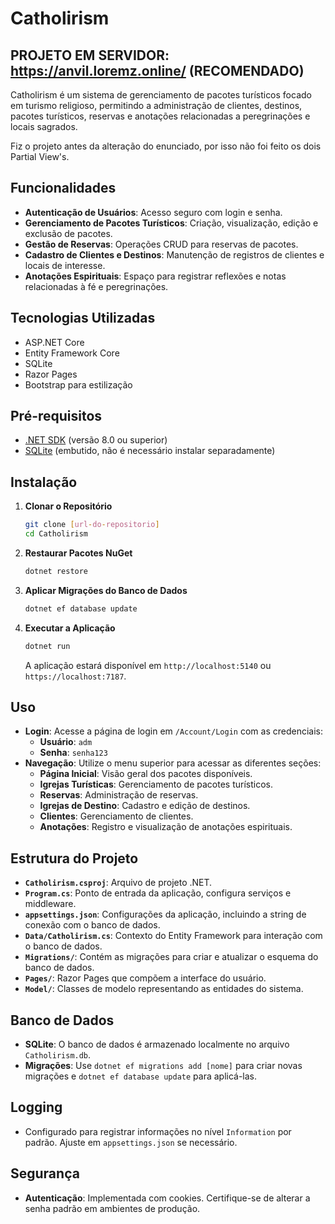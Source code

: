 # Catholirism

## PROJETO EM SERVIDOR: https://anvil.loremz.online/ (RECOMENDADO)

Catholirism é um sistema de gerenciamento de pacotes turísticos focado em turismo religioso, permitindo a administração de clientes, destinos, pacotes turísticos, reservas e anotações relacionadas a peregrinações e locais sagrados.

Fiz o projeto antes da alteração do enunciado, por isso não foi feito os dois Partial View's.

## Funcionalidades

- **Autenticação de Usuários**: Acesso seguro com login e senha.
- **Gerenciamento de Pacotes Turísticos**: Criação, visualização, edição e exclusão de pacotes.
- **Gestão de Reservas**: Operações CRUD para reservas de pacotes.
- **Cadastro de Clientes e Destinos**: Manutenção de registros de clientes e locais de interesse.
- **Anotações Espirituais**: Espaço para registrar reflexões e notas relacionadas à fé e peregrinações.

## Tecnologias Utilizadas

- ASP.NET Core
- Entity Framework Core
- SQLite
- Razor Pages
- Bootstrap para estilização

## Pré-requisitos

- [.NET SDK](https://dotnet.microsoft.com/download) (versão 8.0 ou superior)
- [SQLite](https://www.sqlite.org/download.html) (embutido, não é necessário instalar separadamente)

## Instalação

1. **Clonar o Repositório**
   ```bash
   git clone [url-do-repositorio]
   cd Catholirism
   ```

2. **Restaurar Pacotes NuGet**
   ```bash
   dotnet restore
   ```

3. **Aplicar Migrações do Banco de Dados**
   ```bash
   dotnet ef database update
   ```

4. **Executar a Aplicação**
   ```bash
   dotnet run
   ```

   A aplicação estará disponível em `http://localhost:5140` ou `https://localhost:7187`.

## Uso

- **Login**: Acesse a página de login em `/Account/Login` com as credenciais:
  - **Usuário**: `adm`
  - **Senha**: `senha123`
- **Navegação**: Utilize o menu superior para acessar as diferentes seções:
  - **Página Inicial**: Visão geral dos pacotes disponíveis.
  - **Igrejas Turísticas**: Gerenciamento de pacotes turísticos.
  - **Reservas**: Administração de reservas.
  - **Igrejas de Destino**: Cadastro e edição de destinos.
  - **Clientes**: Gerenciamento de clientes.
  - **Anotações**: Registro e visualização de anotações espirituais.

## Estrutura do Projeto

- **`Catholirism.csproj`**: Arquivo de projeto .NET.
- **`Program.cs`**: Ponto de entrada da aplicação, configura serviços e middleware.
- **`appsettings.json`**: Configurações da aplicação, incluindo a string de conexão com o banco de dados.
- **`Data/Catholirism.cs`**: Contexto do Entity Framework para interação com o banco de dados.
- **`Migrations/`**: Contém as migrações para criar e atualizar o esquema do banco de dados.
- **`Pages/`**: Razor Pages que compõem a interface do usuário.
- **`Model/`**: Classes de modelo representando as entidades do sistema.

## Banco de Dados

- **SQLite**: O banco de dados é armazenado localmente no arquivo `Catholirism.db`.
- **Migrações**: Use `dotnet ef migrations add [nome]` para criar novas migrações e `dotnet ef database update` para aplicá-las.

## Logging

- Configurado para registrar informações no nível `Information` por padrão. Ajuste em `appsettings.json` se necessário.

## Segurança

- **Autenticação**: Implementada com cookies. Certifique-se de alterar a senha padrão em ambientes de produção.
